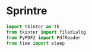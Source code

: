 # Sprintre
```python 
import tkinter as tk
from tkinter import filedialog
from PyPDF2 import PdfReader
from time import sleep
```
